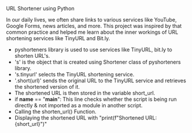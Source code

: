 URL Shortener using Python

In our daily lives, we often share links to various services like YouTube, Google Forms, news articles, and more. 
This project was inspired by that common practice and helped me learn about the inner workings of URL shortening services like TinyURL and Bit.ly.

- pyshorteners library is used to use services like TinyURL, bit.ly to shorten URL's.
- 's' is the object that is created using Shortener class of pyshorteners library.
- 's.tinyurl' selects the TinyURL shortening service.
- '.short(url)' sends the original URL to the TinyURL service and retrieves the shortened version of it.
- The shortened URL is then stored in the variable short_url.
- if __name__ == "__main__": This line checks whether the script is being run directly & not imported as a module in another script.
- Calling the shorten_url() Function.
- Displaying the shortened URL with "print(f"Shortened URL: {short_url}")"
